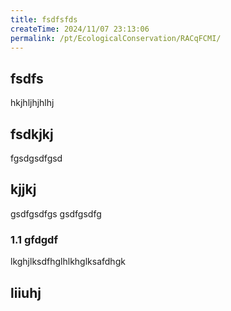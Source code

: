 ```yaml
---
title: fsdfsfds
createTime: 2024/11/07 23:13:06
permalink: /pt/EcologicalConservation/RACqFCMI/
---
```



## fsdfs
hkjhljhjhlhj
## fsdkjkj

fgsdgsdfgsd

## kjjkj

gsdfgsdfgs
gsdfgsdfg

### 1.1 gfdgdf


lkghjlksdfhglhlkhglksafdhgk

## liiuhj

